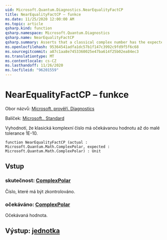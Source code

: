 ```yaml
---
uid: Microsoft.Quantum.Diagnostics.NearEqualityFactCP
title: NearEqualityFactCP – funkce
ms.date: 11/25/2020 12:00:00 AM
ms.topic: article
qsharp.kind: function
qsharp.namespace: Microsoft.Quantum.Diagnostics
qsharp.name: NearEqualityFactCP
qsharp.summary: Asserts that a classical complex number has the expected value up to a small tolerance of 1e-10.
ms.openlocfilehash: 95364541adfa1dc57b1f147c3992c9fd9f5f6c68
ms.sourcegitcommit: a87c1aa8e7453360025e47ba614f25b02ea84ec3
ms.translationtype: MT
ms.contentlocale: cs-CZ
ms.lasthandoff: 11/26/2020
ms.locfileid: "96201559"
---
```

# <a name="nearequalityfactcp-function"></a>NearEqualityFactCP – funkce

Obor názvů: [Microsoft. prověří. Diagnostics](xref:Microsoft.Quantum.Diagnostics)

Balíček: [Microsoft.. Standard](https://nuget.org/packages/Microsoft.Quantum.Standard)


Vyhodnotí, že klasická komplexní číslo má očekávanou hodnotu až do malé tolerance 1E-10.

```qsharp
function NearEqualityFactCP (actual : Microsoft.Quantum.Math.ComplexPolar, expected : Microsoft.Quantum.Math.ComplexPolar) : Unit
```


## <a name="input"></a>Vstup

### <a name="actual--complexpolar"></a>skutečnost: [ComplexPolar](xref:Microsoft.Quantum.Math.ComplexPolar)

Číslo, které má být zkontrolováno.


### <a name="expected--complexpolar"></a>očekáváno: [ComplexPolar](xref:Microsoft.Quantum.Math.ComplexPolar)

Očekávaná hodnota.



## <a name="output--unit"></a>Výstup: [jednotka](xref:microsoft.quantum.lang-ref.unit)

